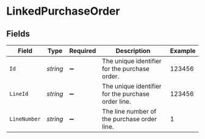 # LinkedPurchaseOrder


## Fields

| Field                                              | Type                                               | Required                                           | Description                                        | Example                                            |
| -------------------------------------------------- | -------------------------------------------------- | -------------------------------------------------- | -------------------------------------------------- | -------------------------------------------------- |
| `Id`                                               | *string*                                           | :heavy_minus_sign:                                 | The unique identifier for the purchase order.      | 123456                                             |
| `LineId`                                           | *string*                                           | :heavy_minus_sign:                                 | The unique identifier for the purchase order line. | 123456                                             |
| `LineNumber`                                       | *string*                                           | :heavy_minus_sign:                                 | The line number of the purchase order line.        | 1                                                  |